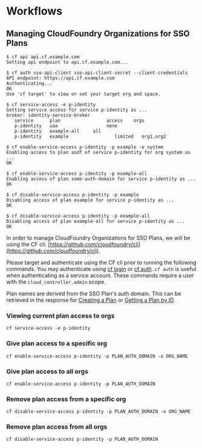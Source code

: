 # Workflows

## Managing CloudFoundry Organizations for SSO Plans

```example
$ cf api api.cf.example.com
Setting api endpoint to api.cf.example.com...

$ cf auth sso-api-client sso-api-client-secret --client-credentials
API endpoint: https://api.cf.example.com
Authenticating...
OK
Use 'cf target' to view or set your target org and space.

$ cf service-access -e p-identity
Getting service access for service p-identity as ...
broker: identity-service-broker
   service      plan                 access    orgs
   p-identity   uaa                  none
   p-identity   example-all     all
   p-identity   example                 limited   org1,org2

$ cf enable-service-access p-identity -p example -o system
Enabling access to plan asdf of service p-identity for org system as ...
OK

$ cf enable-service-access p-identity -p example-all
Enabling access of plan some-auth-domain for service p-identity as ...
OK

$ cf disable-service-access p-identity -p example
Disabling access of plan example for service p-identity as ...
OK

$ cf disable-service-access p-identity -p example-all
Disabling access of plan example-all for service p-identity as ...
OK
```

In order to manage CloudFoundry Organizations for SSO Plans, we will be using
the CF cli: [https://github.com/cloudfoundry/cli](https://github.com/cloudfoundry/cli).

Please target and authenticate using the CF cli prior to running the following commands. You may authenticate using [cf login](http://cli.cloudfoundry.org/en-US/cf/login.html) or [cf auth](http://cli.cloudfoundry.org/en-US/cf/auth.html). `cf auth` is useful when authenticating as a service account.  These commands require a user with the `cloud_controller.admin` scope.

Plan names are derived from the SSO Plan's auth domain. This can be retrieved in the response for [Creating a Plan](#create-a-plan) or [Getting a Plan by ID](#get-a-plan-by-id).

### Viewing current plan access to orgs
`cf service-access -e p-identity`

### Give plan access to a specific org
`cf enable-service-access p-identity -p PLAN_AUTH_DOMAIN -o ORG_NAME`

### Give plan access to all orgs
`cf enable-service-access p-identity -p PLAN_AUTH_DOMAIN`

### Remove plan access from a specific org
`cf disable-service-access p-identity -p PLAN_AUTH_DOMAIN -o ORG_NAME`

### Remove plan access from all orgs
`cf disable-service-access p-identity -p PLAN_AUTH_DOMAIN`